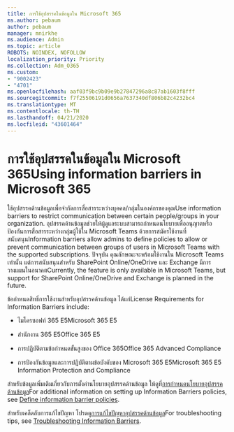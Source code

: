 ```yaml
---
title: การใช้อุปสรรคในข้อมูลใน Microsoft 365
ms.author: pebaum
author: pebaum
manager: mnirkhe
ms.audience: Admin
ms.topic: article
ROBOTS: NOINDEX, NOFOLLOW
localization_priority: Priority
ms.collection: Adm_O365
ms.custom:
- "9002423"
- "4701"
ms.openlocfilehash: aaf03f9bc9b09e9b27847296a8c87ab1603f8fff
ms.sourcegitcommit: f7f25506191d0656a7637340df806b82c4232bc4
ms.translationtype: MT
ms.contentlocale: th-TH
ms.lasthandoff: 04/21/2020
ms.locfileid: "43601464"
---
```

# <a name="using-information-barriers-in-microsoft-365"></a><span data-ttu-id="a90f0-102">การใช้อุปสรรคในข้อมูลใน Microsoft 365</span><span class="sxs-lookup"><span data-stu-id="a90f0-102">Using information barriers in Microsoft 365</span></span>

<span data-ttu-id="a90f0-103">ใช้อุปสรรคด้านข้อมูลเพื่อจํากัดการสื่อสารระหว่างบุคคล/กลุ่มในองค์กรของคุณ</span><span class="sxs-lookup"><span data-stu-id="a90f0-103">Use information barriers to restrict communication between certain people/groups in your organization.</span></span> <span data-ttu-id="a90f0-104">อุปสรรคด้านข้อมูลช่วยให้ผู้ดูแลระบบสามารถกําหนดนโยบายเพื่ออนุญาตหรือป้องกันการสื่อสารระหว่างกลุ่มผู้ใช้ใน Microsoft Teams ด้วยการสมัครใช้งานที่สนับสนุน</span><span class="sxs-lookup"><span data-stu-id="a90f0-104">Information barriers allow admins to define policies to allow or prevent communication between groups of users in Microsoft Teams with the supported subscriptions.</span></span>  <span data-ttu-id="a90f0-105">ปัจจุบัน คุณลักษณะจะพร้อมใช้งานใน Microsoft Teams เท่านั้น แต่การสนับสนุนสําหรับ SharePoint Online/OneDrive และ Exchange มีการวางแผนในอนาคต</span><span class="sxs-lookup"><span data-stu-id="a90f0-105">Currently, the feature is only available in Microsoft Teams, but support for SharePoint Online/OneDrive and Exchange is planned in the future.</span></span>

<span data-ttu-id="a90f0-106">ข้อกําหนดสิทธิ์การใช้งานสําหรับอุปสรรคด้านข้อมูล ได้แก่</span><span class="sxs-lookup"><span data-stu-id="a90f0-106">License Requirements for Information Barriers include:</span></span>

- <span data-ttu-id="a90f0-107">ไมโครซอฟท์ 365 E5</span><span class="sxs-lookup"><span data-stu-id="a90f0-107">Microsoft 365 E5</span></span>

- <span data-ttu-id="a90f0-108">สํานักงาน 365 E5</span><span class="sxs-lookup"><span data-stu-id="a90f0-108">Office 365 E5</span></span>

- <span data-ttu-id="a90f0-109">การปฏิบัติตามข้อกําหนดขั้นสูงของ Office 365</span><span class="sxs-lookup"><span data-stu-id="a90f0-109">Office 365 Advanced Compliance</span></span>

- <span data-ttu-id="a90f0-110">การป้องกันข้อมูลและการปฏิบัติตามข้อบังคับของ Microsoft 365 E5</span><span class="sxs-lookup"><span data-stu-id="a90f0-110">Microsoft 365 E5 Information Protection and Compliance</span></span>

<span data-ttu-id="a90f0-111">สําหรับข้อมูลเพิ่มเติมเกี่ยวกับการตั้งค่านโยบายอุปสรรคด้านข้อมูล ให้ดูที่[การกําหนดนโยบายอุปสรรคด้านข้อมูล](https://docs.microsoft.com/microsoft-365/compliance/information-barriers-policies)</span><span class="sxs-lookup"><span data-stu-id="a90f0-111">For additional information on setting up Information Barriers policies, see [Define information barrier policies](https://docs.microsoft.com/microsoft-365/compliance/information-barriers-policies).</span></span>

<span data-ttu-id="a90f0-112">สําหรับเคล็ดลับการแก้ไขปัญหา โปรดดู[การแก้ไขปัญหาอุปสรรคด้านข้อมูล](https://docs.microsoft.com/microsoft-365/compliance/information-barriers-troubleshooting)</span><span class="sxs-lookup"><span data-stu-id="a90f0-112">For troubleshooting tips, see [Troubleshooting Information Barriers](https://docs.microsoft.com/microsoft-365/compliance/information-barriers-troubleshooting).</span></span>

